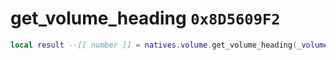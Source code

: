 # get_volume_heading `0x8D5609F2`

```lua
local result --[[ number ]] = natives.volume.get_volume_heading(_volume --[[ number ]])
```